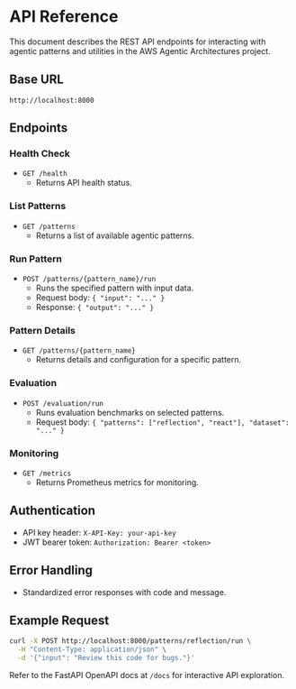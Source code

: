 # API Reference

This document describes the REST API endpoints for interacting with agentic patterns and utilities in the AWS Agentic Architectures project.

## Base URL
```
http://localhost:8000
```

## Endpoints

### Health Check
- `GET /health`
  - Returns API health status.

### List Patterns
- `GET /patterns`
  - Returns a list of available agentic patterns.

### Run Pattern
- `POST /patterns/{pattern_name}/run`
  - Runs the specified pattern with input data.
  - Request body: `{ "input": "..." }`
  - Response: `{ "output": "..." }`

### Pattern Details
- `GET /patterns/{pattern_name}`
  - Returns details and configuration for a specific pattern.

### Evaluation
- `POST /evaluation/run`
  - Runs evaluation benchmarks on selected patterns.
  - Request body: `{ "patterns": ["reflection", "react"], "dataset": "..." }`

### Monitoring
- `GET /metrics`
  - Returns Prometheus metrics for monitoring.

## Authentication
- API key header: `X-API-Key: your-api-key`
- JWT bearer token: `Authorization: Bearer <token>`

## Error Handling
- Standardized error responses with code and message.

## Example Request
```bash
curl -X POST http://localhost:8000/patterns/reflection/run \
  -H "Content-Type: application/json" \
  -d '{"input": "Review this code for bugs."}'
```

Refer to the FastAPI OpenAPI docs at `/docs` for interactive API exploration.
